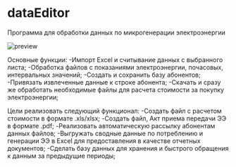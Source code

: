 # dataEditor
Программа для обработки данных по микрогенерации электроэнергии

![preview](https://github.com/i4759/dataEditor/assets/119947616/735fb74a-b1e0-4fd1-aa50-f85e720f984f)

Основные функции:
-Импорт Excel и считывание данных с выбранного листа;
-Обработка файлов с показаниями электроэнергии, почасовых, интервальных значений;
-Создать и сохранить базу абонентов;
-Привязать извлеченные данные к строке абонента;
-Скачать и сразу же обработать необходимые файлы для расчета стоимости за покупку электроэнергии;

Цели реализовать следующий функционал:
-Создать файл с расчетом стоимости в формате .xls/xlsx;
-Создать файл, Акт приема передачи ЭЭ в формате .pdf;
-Реализовать автоматическую рассылку абонентам данных файлов;
-Выгружать сводные данные по потреблению и генерации ЭЭ в Excel для предоставления в качестве отчетных документов;
-Сделать базу данных для хранения и быстрого обращения к данным за предыдущие периоды;
